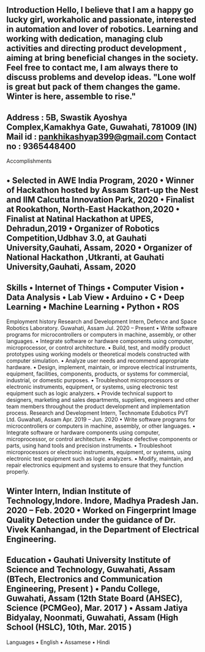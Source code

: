 Introduction
  Hello, I believe that I am a happy go lucky girl, workaholic and passionate, interested in automation and lover of robotics. Learning and working with dedication, managing club activities and directing product development , aiming at bring beneficial changes in the society. Feel free to contact me, I am always there to discuss problems and develop ideas. "Lone wolf is great but  pack of them changes the game. Winter is here, assemble to rise."
  -------------------------------------------------------------------------------------------------------------------
  Address : 5B, Swastik Ayoshya Complex,Kamakhya Gate, Guwahati, 781009 (IN) 
  Mail id : pankhikashyap399@gmail.com 
  Contact no : 9365448400 
  --------------------------------------------------------------------------------------------------------------------
  Accomplishments
 
•	Selected in AWE India Program, 2020
•	Winner of Hackathon hosted by Assam Start-up the Nest and IIM Calcutta Innovation Park, 2020
•	Finalist at Rookathon, North-East Hackathon,2020
•	Finalist at Natinal Hackathon at UPES, Dehradun,2019
•	Organizer of Robotics Competition,Udbhav 3.0, at Gauhati University,Gauhati, Assam, 2020
•	 Organizer of National Hackathon ,Utkranti, at  Gauhati University,Gauhati, Assam, 2020 
  -------------------------------------------------------------------------------------------------------------------
  Skills
•	Internet of Things 
•	Computer Vision 
•	Data Analysis 
•	Lab View 
•	Arduino 
•	C 
•	Deep Learning 
•	Machine Learning 
•	Python 
•	ROS 
  --------------------------------------------------------------------------------------------------------------------
Employment history
Research and Development Intern, Defence and Space Robotics Laboratory. Guwahati, Assam 
Jul. 2020 – Present 
•	Write software programs for microcontrollers or computers in machine, assembly, or other languages.
•	Integrate software or hardware components using computer, microprocessor, or control architecture. 
•	Build, test, and modify product prototypes using working models or theoretical models constructed with computer simulation.
•	Analyze user needs and recommend appropriate hardware.
•	Design, implement, maintain, or improve electrical instruments, equipment, facilities, components, products, or systems for commercial, industrial, or domestic purposes.
•	Troubleshoot microprocessors or electronic instruments, equipment, or systems, using electronic test equipment such as logic analyzers.
•	Provide technical support to designers, marketing and sales departments, suppliers, engineers and other team members throughout the product development and implementation process. 
Research and Development Intern, Technomate Edubotics PVT Ltd. Guwahati, Assam 
Apr. 2019 – Jun. 2020 
•	Write software programs for microcontrollers or computers in machine, assembly, or other languages.
•	Integrate software or hardware components using computer, microprocessor, or control architecture.
•	Replace defective components or parts, using hand tools and precision instruments.
•	Troubleshoot microprocessors or electronic instruments, equipment, or systems, using electronic test equipment such as logic analyzers.
•	Modify, maintain, and repair electronics equipment and systems to ensure that they function properly.

Winter Intern, Indian Institute of Technology,Indore. Indore, Madhya Pradesh 
Jan. 2020 – Feb. 2020 
•	Worked on Fingerprint Image Quality Detection under the guidance of Dr. Vivek Kanhangad, in the Department of Electrical Engineering.
  ----------------------------------------------------------------------------------------------------------------------
  Education
•	Gauhati University Institute of Science and Technology, Guwahati, Assam 
(BTech, Electronics and Communication Engineering, Present )
•	Pandu College, Guwahati, Assam 
(12th State Board (AHSEC), Science (PCMGeo), Mar. 2017 )
•	Assam Jatiya Bidyalay, Noonmati, Guwahati, Assam 
(High School (HSLC), 10th, Mar. 2015 )
  ---------------------------------------------------------------------------------------------------------------------
  Languages
•	English
•	Assamese 
•	Hindi


  
